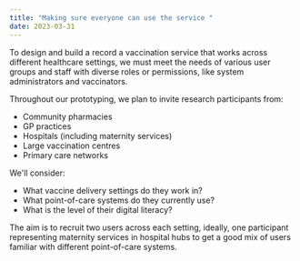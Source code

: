 ```yaml
---
title: "Making sure everyone can use the service "
date: 2023-03-31
---
```

To design and build a record a vaccination service that works across different healthcare settings, we must meet the needs of various user groups and staff with diverse roles or permissions, like system administrators and vaccinators.  

Throughout our prototyping, we plan to invite research participants from: 

- Community pharmacies   
- GP practices   
- Hospitals (including maternity services) 
- Large vaccination centres   
- Primary care networks  


We'll consider: 

- What vaccine delivery settings do they work in?  
- What point-of-care systems do they currently use?  
- What is the level of their digital literacy?  

The aim is to recruit two users across each setting, ideally, one participant representing maternity services in hospital hubs to get a good mix of users familiar with different point-of-care systems. 
